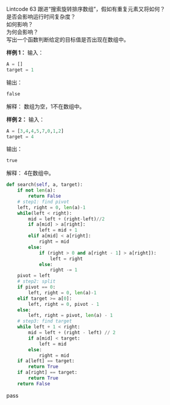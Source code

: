 Lintcode 63
跟进“搜索旋转排序数组”，假如有重复元素又将如何？  
是否会影响运行时间复杂度？  
如何影响？  
为何会影响？  
写出一个函数判断给定的目标值是否出现在数组中。

**样例 1：**
输入：
```python
A = []
target = 1
```
输出：
```python
false
```
解释：
数组为空，1不在数组中。  

**样例 2：**
输入：
```python
A = [3,4,4,5,7,0,1,2]
target = 4
```
输出：
```python
true
```
解释：
4在数组中。


```python
def search(self, a, target):
	if not len(a):
		return False
	# step1: find pivot
	left, right = 0, len(a)-1
	while(left < right):
		mid = left + (right-left)//2
		if a[mid] > a[right]:
			left = mid + 1
		elif a[mid] < a[right]:
			right = mid
		else:
			if (right > 0 and a[right - 1] > a[right]):
				left = right
			else:
				right -= 1
	pivot = left
	# step2: split
	if pivot == 0:
		left, right = 0, len(a)-1
	elif target >= a[0]:
		left, right = 0, pivot - 1
	else:
		left, right = pivot, len(a) - 1
	# step3: find target
	while left + 1 < right:
		mid = left + (right - left) // 2
		if a[mid] < target:
			left = mid
		else:
			right = mid
	if a[left] == target:
		return True
	if a[right] == target:
		return True
	return False
```
pass